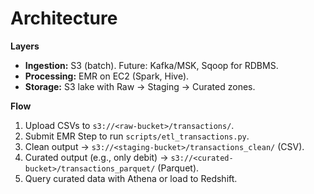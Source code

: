 # Architecture

**Layers**
- **Ingestion:** S3 (batch). Future: Kafka/MSK, Sqoop for RDBMS.
- **Processing:** EMR on EC2 (Spark, Hive).
- **Storage:** S3 lake with Raw → Staging → Curated zones.

**Flow**
1. Upload CSVs to `s3://<raw-bucket>/transactions/`.
2. Submit EMR Step to run `scripts/etl_transactions.py`.
3. Clean output → `s3://<staging-bucket>/transactions_clean/` (CSV).
4. Curated output (e.g., only debit) → `s3://<curated-bucket>/transactions_parquet/` (Parquet).
5. Query curated data with Athena or load to Redshift.
